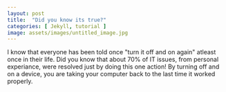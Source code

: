 ```yaml
---
layout: post
title:  "Did you know its true?"
categories: [ Jekyll, tutorial ]
image: assets/images/untitled_image.jpg
---
```

I know that everyone has been told once "turn it off and on again" atleast once in their life. Did you know that about 70% of IT issues, from personal experiance, were resolved just by doing this one action! 
By turning off and on a device, you are taking your computer back to the last time it worked properly.
